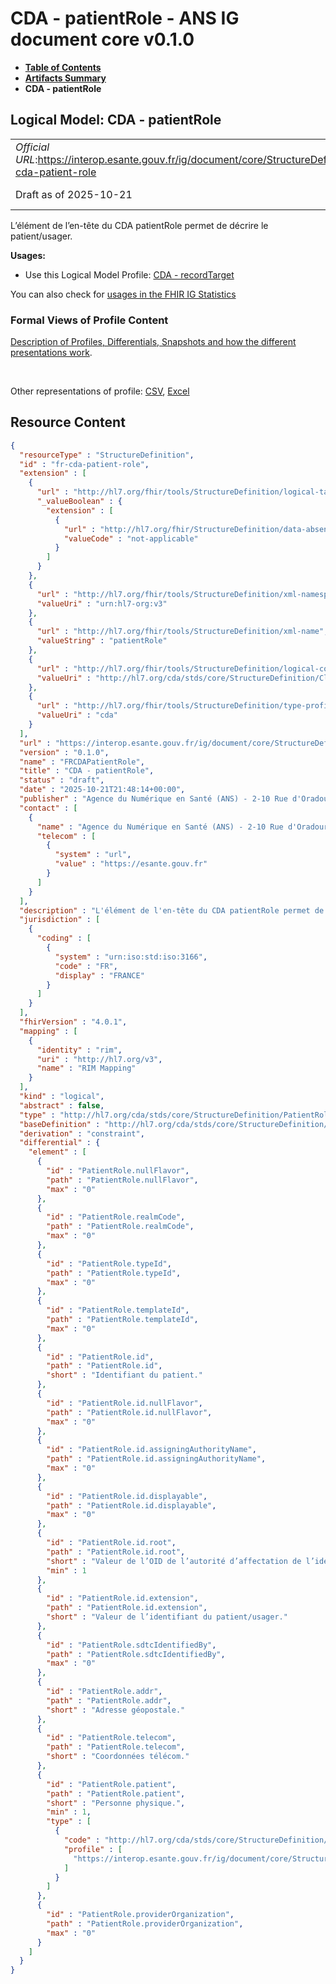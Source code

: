 # CDA - patientRole - ANS IG document core v0.1.0

* [**Table of Contents**](toc.md)
* [**Artifacts Summary**](artifacts.md)
* **CDA - patientRole**

## Logical Model: CDA - patientRole 

| | |
| :--- | :--- |
| *Official URL*:https://interop.esante.gouv.fr/ig/document/core/StructureDefinition/fr-cda-patient-role | *Version*:0.1.0 |
| Draft as of 2025-10-21 | *Computable Name*:FRCDAPatientRole |

 
L’élément de l’en-tête du CDA patientRole permet de décrire le patient/usager. 

**Usages:**

* Use this Logical Model Profile: [CDA - recordTarget](StructureDefinition-fr-cda-record-target.md)

You can also check for [usages in the FHIR IG Statistics](https://packages2.fhir.org/xig/ans.document.fr.core|current/StructureDefinition/fr-cda-patient-role)

### Formal Views of Profile Content

 [Description of Profiles, Differentials, Snapshots and how the different presentations work](http://build.fhir.org/ig/FHIR/ig-guidance/readingIgs.html#structure-definitions). 

 

Other representations of profile: [CSV](StructureDefinition-fr-cda-patient-role.csv), [Excel](StructureDefinition-fr-cda-patient-role.xlsx) 



## Resource Content

```json
{
  "resourceType" : "StructureDefinition",
  "id" : "fr-cda-patient-role",
  "extension" : [
    {
      "url" : "http://hl7.org/fhir/tools/StructureDefinition/logical-target",
      "_valueBoolean" : {
        "extension" : [
          {
            "url" : "http://hl7.org/fhir/StructureDefinition/data-absent-reason",
            "valueCode" : "not-applicable"
          }
        ]
      }
    },
    {
      "url" : "http://hl7.org/fhir/tools/StructureDefinition/xml-namespace",
      "valueUri" : "urn:hl7-org:v3"
    },
    {
      "url" : "http://hl7.org/fhir/tools/StructureDefinition/xml-name",
      "valueString" : "patientRole"
    },
    {
      "url" : "http://hl7.org/fhir/tools/StructureDefinition/logical-container",
      "valueUri" : "http://hl7.org/cda/stds/core/StructureDefinition/ClinicalDocument"
    },
    {
      "url" : "http://hl7.org/fhir/tools/StructureDefinition/type-profile-style",
      "valueUri" : "cda"
    }
  ],
  "url" : "https://interop.esante.gouv.fr/ig/document/core/StructureDefinition/fr-cda-patient-role",
  "version" : "0.1.0",
  "name" : "FRCDAPatientRole",
  "title" : "CDA - patientRole",
  "status" : "draft",
  "date" : "2025-10-21T21:48:14+00:00",
  "publisher" : "Agence du Numérique en Santé (ANS) - 2-10 Rue d'Oradour-sur-Glane, 75015 Paris",
  "contact" : [
    {
      "name" : "Agence du Numérique en Santé (ANS) - 2-10 Rue d'Oradour-sur-Glane, 75015 Paris",
      "telecom" : [
        {
          "system" : "url",
          "value" : "https://esante.gouv.fr"
        }
      ]
    }
  ],
  "description" : "L'élément de l'en-tête du CDA patientRole permet de décrire le patient/usager.",
  "jurisdiction" : [
    {
      "coding" : [
        {
          "system" : "urn:iso:std:iso:3166",
          "code" : "FR",
          "display" : "FRANCE"
        }
      ]
    }
  ],
  "fhirVersion" : "4.0.1",
  "mapping" : [
    {
      "identity" : "rim",
      "uri" : "http://hl7.org/v3",
      "name" : "RIM Mapping"
    }
  ],
  "kind" : "logical",
  "abstract" : false,
  "type" : "http://hl7.org/cda/stds/core/StructureDefinition/PatientRole",
  "baseDefinition" : "http://hl7.org/cda/stds/core/StructureDefinition/PatientRole",
  "derivation" : "constraint",
  "differential" : {
    "element" : [
      {
        "id" : "PatientRole.nullFlavor",
        "path" : "PatientRole.nullFlavor",
        "max" : "0"
      },
      {
        "id" : "PatientRole.realmCode",
        "path" : "PatientRole.realmCode",
        "max" : "0"
      },
      {
        "id" : "PatientRole.typeId",
        "path" : "PatientRole.typeId",
        "max" : "0"
      },
      {
        "id" : "PatientRole.templateId",
        "path" : "PatientRole.templateId",
        "max" : "0"
      },
      {
        "id" : "PatientRole.id",
        "path" : "PatientRole.id",
        "short" : "Identifiant du patient."
      },
      {
        "id" : "PatientRole.id.nullFlavor",
        "path" : "PatientRole.id.nullFlavor",
        "max" : "0"
      },
      {
        "id" : "PatientRole.id.assigningAuthorityName",
        "path" : "PatientRole.id.assigningAuthorityName",
        "max" : "0"
      },
      {
        "id" : "PatientRole.id.displayable",
        "path" : "PatientRole.id.displayable",
        "max" : "0"
      },
      {
        "id" : "PatientRole.id.root",
        "path" : "PatientRole.id.root",
        "short" : "Valeur de l’OID de l’autorité d’affectation de l’identifiant du patient/usager.",
        "min" : 1
      },
      {
        "id" : "PatientRole.id.extension",
        "path" : "PatientRole.id.extension",
        "short" : "Valeur de l’identifiant du patient/usager."
      },
      {
        "id" : "PatientRole.sdtcIdentifiedBy",
        "path" : "PatientRole.sdtcIdentifiedBy",
        "max" : "0"
      },
      {
        "id" : "PatientRole.addr",
        "path" : "PatientRole.addr",
        "short" : "Adresse géopostale."
      },
      {
        "id" : "PatientRole.telecom",
        "path" : "PatientRole.telecom",
        "short" : "Coordonnées télécom."
      },
      {
        "id" : "PatientRole.patient",
        "path" : "PatientRole.patient",
        "short" : "Personne physique.",
        "min" : 1,
        "type" : [
          {
            "code" : "http://hl7.org/cda/stds/core/StructureDefinition/Patient",
            "profile" : [
              "https://interop.esante.gouv.fr/ig/document/core/StructureDefinition/fr-cda-patient"
            ]
          }
        ]
      },
      {
        "id" : "PatientRole.providerOrganization",
        "path" : "PatientRole.providerOrganization",
        "max" : "0"
      }
    ]
  }
}

```
